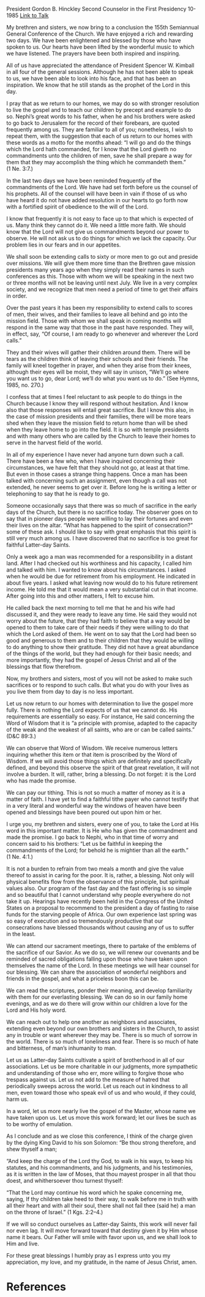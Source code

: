 President Gordon B. Hinckley
Second Counselor in the First Presidency
10-1985
[Link to Talk](https://www.churchofjesuschrist.org/study/general-conference/1985/10/let-us-move-this-work-forward?lang=eng)

My brethren and sisters, we now bring to a conclusion the 155th Semiannual General Conference of the Church. We have enjoyed a rich and rewarding two days. We have been enlightened and blessed by those who have spoken to us. Our hearts have been lifted by the wonderful music to which we have listened. The prayers have been both inspired and inspiring.

All of us have appreciated the attendance of President Spencer W. Kimball in all four of the general sessions. Although he has not been able to speak to us, we have been able to look into his face, and that has been an inspiration. We know that he still stands as the prophet of the Lord in this day.

I pray that as we return to our homes, we may do so with stronger resolution to live the gospel and to teach our children by precept and example to do so. Nephi’s great words to his father, when he and his brothers were asked to go back to Jerusalem for the record of their forebears, are quoted frequently among us. They are familiar to all of you; nonetheless, I wish to repeat them, with the suggestion that each of us return to our homes with these words as a motto for the months ahead: “I will go and do the things which the Lord hath commanded, for I know that the Lord giveth no commandments unto the children of men, save he shall prepare a way for them that they may accomplish the thing which he commandeth them.” (1 Ne. 3:7.)

In the last two days we have been reminded frequently of the commandments of the Lord. We have had set forth before us the counsel of his prophets. All of the counsel will have been in vain if those of us who have heard it do not have added resolution in our hearts to go forth now with a fortified spirit of obedience to the will of the Lord.

I know that frequently it is not easy to face up to that which is expected of us. Many think they cannot do it. We need a little more faith. We should know that the Lord will not give us commandments beyond our power to observe. He will not ask us to do things for which we lack the capacity. Our problem lies in our fears and in our appetites.

We shall soon be extending calls to sixty or more men to go out and preside over missions. We will give them more time than the Brethren gave mission presidents many years ago when they simply read their names in such conferences as this. Those with whom we will be speaking in the next two or three months will not be leaving until next July. We live in a very complex society, and we recognize that men need a period of time to get their affairs in order.

Over the past years it has been my responsibility to extend calls to scores of men, their wives, and their families to leave all behind and go into the mission field. Those with whom we shall speak in coming months will respond in the same way that those in the past have responded. They will, in effect, say, “Of course, I am ready to go whenever and wherever the Lord calls.”

They and their wives will gather their children around them. There will be tears as the children think of leaving their schools and their friends. The family will kneel together in prayer, and when they arise from their knees, although their eyes will be moist, they will say in unison, “We’ll go where you want us to go, dear Lord; we’ll do what you want us to do.” (See Hymns, 1985, no. 270.)

I confess that at times I feel reluctant to ask people to do things in the Church because I know they will respond without hesitation. And I know also that those responses will entail great sacrifice. But I know this also, in the case of mission presidents and their families, there will be more tears shed when they leave the mission field to return home than will be shed when they leave home to go into the field. It is so with temple presidents and with many others who are called by the Church to leave their homes to serve in the harvest field of the world.

In all of my experience I have never had anyone turn down such a call. There have been a few who, when I have inquired concerning their circumstances, we have felt that they should not go, at least at that time. But even in those cases a strange thing happens. Once a man has been talked with concerning such an assignment, even though a call was not extended, he never seems to get over it. Before long he is writing a letter or telephoning to say that he is ready to go.

Someone occasionally says that there was so much of sacrifice in the early days of the Church, but there is no sacrifice today. The observer goes on to say that in pioneer days people were willing to lay their fortunes and even their lives on the altar. “What has happened to the spirit of consecration?” some of these ask. I should like to say with great emphasis that this spirit is still very much among us. I have discovered that no sacrifice is too great for faithful Latter-day Saints.

Only a week ago a man was recommended for a responsibility in a distant land. After I had checked out his worthiness and his capacity, I called him and talked with him. I wanted to know about his circumstances. I asked when he would be due for retirement from his employment. He indicated in about five years. I asked what leaving now would do to his future retirement income. He told me that it would mean a very substantial cut in that income. After going into this and other matters, I felt to excuse him.

He called back the next morning to tell me that he and his wife had discussed it, and they were ready to leave any time. He said they would not worry about the future, that they had faith to believe that a way would be opened to them to take care of their needs if they were willing to do that which the Lord asked of them. He went on to say that the Lord had been so good and generous to them and to their children that they would be willing to do anything to show their gratitude. They did not have a great abundance of the things of the world, but they had enough for their basic needs; and more importantly, they had the gospel of Jesus Christ and all of the blessings that flow therefrom.



Now, my brothers and sisters, most of you will not be asked to make such sacrifices or to respond to such calls. But what you do with your lives as you live them from day to day is no less important.

Let us now return to our homes with determination to live the gospel more fully. There is nothing the Lord expects of us that we cannot do. His requirements are essentially so easy. For instance, He said concerning the Word of Wisdom that it is “a principle with promise, adapted to the capacity of the weak and the weakest of all saints, who are or can be called saints.” (D&C 89:3.)

We can observe that Word of Wisdom. We receive numerous letters inquiring whether this item or that item is proscribed by the Word of Wisdom. If we will avoid those things which are definitely and specifically defined, and beyond this observe the spirit of that great revelation, it will not involve a burden. It will, rather, bring a blessing. Do not forget: it is the Lord who has made the promise.

We can pay our tithing. This is not so much a matter of money as it is a matter of faith. I have yet to find a faithful tithe payer who cannot testify that in a very literal and wonderful way the windows of heaven have been opened and blessings have been poured out upon him or her.

I urge you, my brethren and sisters, every one of you, to take the Lord at His word in this important matter. It is He who has given the commandment and made the promise. I go back to Nephi, who in that time of worry and concern said to his brothers: “Let us be faithful in keeping the commandments of the Lord; for behold he is mightier than all the earth.” (1 Ne. 4:1.)

It is not a burden to refrain from two meals a month and give the value thereof to assist in caring for the poor. It is, rather, a blessing. Not only will physical benefits flow from the observance of this principle, but spiritual values also. Our program of the fast day and the fast offering is so simple and so beautiful that I cannot understand why people everywhere do not take it up. Hearings have recently been held in the Congress of the United States on a proposal to recommend to the president a day of fasting to raise funds for the starving people of Africa. Our own experience last spring was so easy of execution and so tremendously productive that our consecrations have blessed thousands without causing any of us to suffer in the least.

We can attend our sacrament meetings, there to partake of the emblems of the sacrifice of our Savior. As we do so, we will renew our covenants and be reminded of sacred obligations falling upon those who have taken upon themselves the name of the Lord. In these meetings we will hear counsel for our blessing. We can share the association of wonderful neighbors and friends in the gospel, and what a priceless boon this can be.

We can read the scriptures, ponder their meaning, and develop familiarity with them for our everlasting blessing. We can do so in our family home evenings, and as we do there will grow within our children a love for the Lord and His holy word.

We can reach out to help one another as neighbors and associates, extending even beyond our own brothers and sisters in the Church, to assist any in trouble or want wherever they may be. There is so much of sorrow in the world. There is so much of loneliness and fear. There is so much of hate and bitterness, of man’s inhumanity to man.

Let us as Latter-day Saints cultivate a spirit of brotherhood in all of our associations. Let us be more charitable in our judgments, more sympathetic and understanding of those who err, more willing to forgive those who trespass against us. Let us not add to the measure of hatred that periodically sweeps across the world. Let us reach out in kindness to all men, even toward those who speak evil of us and who would, if they could, harm us.

In a word, let us more nearly live the gospel of the Master, whose name we have taken upon us. Let us move this work forward; let our lives be such as to be worthy of emulation.

As I conclude and as we close this conference, I think of the charge given by the dying King David to his son Solomon: “Be thou strong therefore, and shew thyself a man;

“And keep the charge of the Lord thy God, to walk in his ways, to keep his statutes, and his commandments, and his judgments, and his testimonies, as it is written in the law of Moses, that thou mayest prosper in all that thou doest, and whithersoever thou turnest thyself:

“That the Lord may continue his word which he spake concerning me, saying, If thy children take heed to their way, to walk before me in truth with all their heart and with all their soul, there shall not fail thee (said he) a man on the throne of Israel.” (1 Kgs. 2:2–4.)

If we will so conduct ourselves as Latter-day Saints, this work will never fail nor even lag. It will move forward toward that destiny given it by Him whose name it bears. Our Father will smile with favor upon us, and we shall look to Him and live.

For these great blessings I humbly pray as I express unto you my appreciation, my love, and my gratitude, in the name of Jesus Christ, amen.

# References
